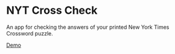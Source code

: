 # NYT Cross Check

An app for checking the answers of your printed New York Times Crossword puzzle.

[Demo](https://crosschecker.app)

